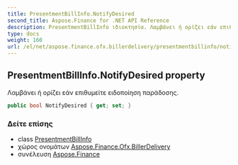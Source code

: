 ```yaml
---
title: PresentmentBillInfo.NotifyDesired
second_title: Aspose.Finance for .NET API Reference
description: PresentmentBillInfo ιδιοκτησία. Λαμβάνει ή ορίζει εάν επιθυμείτε ειδοποίηση παράδοσης.
type: docs
weight: 160
url: /el/net/aspose.finance.ofx.billerdelivery/presentmentbillinfo/notifydesired/
---
```

## PresentmentBillInfo.NotifyDesired property

Λαμβάνει ή ορίζει εάν επιθυμείτε ειδοποίηση παράδοσης.

```csharp
public bool NotifyDesired { get; set; }
```

### Δείτε επίσης

* class [PresentmentBillInfo](../)
* χώρος ονομάτων [Aspose.Finance.Ofx.BillerDelivery](../../presentmentbillinfo/)
* συνέλευση [Aspose.Finance](../../../)


